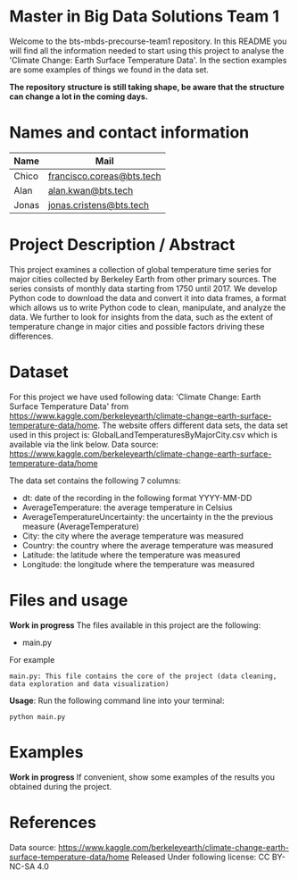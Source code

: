 # Master in Big Data Solutions Team 1

Welcome to the bts-mbds-precourse-team1 repository. In this README you will find all the information needed to start using this project to analyse the 'Climate Change: Earth Surface Temperature Data'. In the section examples are some examples of things we found in the data set.

**The repository structure is still taking shape, be aware that the structure can change a lot in the coming days.**

# Names and contact information

| Name | Mail |
| ---- | ---- |
| Chico | francisco.coreas@bts.tech  |
| Alan  | alan.kwan@bts.tech  |
| Jonas  | jonas.cristens@bts.tech  |

# Project Description / Abstract

This project examines a collection of global temperature time series for major cities collected by Berkeley Earth from other primary sources.  The series consists of monthly data starting from 1750 until 2017.  We develop Python code to download the data and convert it into data frames, a format which allows us to write Python code to clean, manipulate, and analyze the data. We further to look for insights from the data, such as the extent of temperature change in major cities and possible factors driving these differences.  

# Dataset

For this project we have used following data: 'Climate Change: Earth Surface Temperature Data' from https://www.kaggle.com/berkeleyearth/climate-change-earth-surface-temperature-data/home. The website offers different data sets, the data set used in this project is: GlobalLandTemperaturesByMajorCity.csv which is available via the link below. 
Data source: https://www.kaggle.com/berkeleyearth/climate-change-earth-surface-temperature-data/home

The data set contains the following 7 columns:
* dt: date of the recording in the following format YYYY-MM-DD
* AverageTemperature: the average temperature in Celsius
* AverageTemperatureUncertainty: the uncertainty in the the previous measure (AverageTemperature)
* City: the city where the average temperature was measured
* Country: the country where the average temperature was measured
* Latitude: the latitude where the temperature was measured
* Longitude: the longitude where the temperature was measured

# Files and usage
**Work in progress**
The files available in this project are the following:
* main.py

For example

    main.py: This file contains the core of the project (data cleaning, data exploration and data visualization)
    
**Usage**: Run the following command line into your terminal:

    python main.py
    
# Examples
**Work in progress**
If convenient, show some examples of the results you obtained during the project. 
    
# References
Data source: https://www.kaggle.com/berkeleyearth/climate-change-earth-surface-temperature-data/home
Released Under following license: CC BY-NC-SA 4.0 
